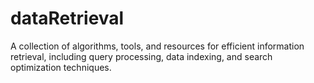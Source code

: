 # dataRetrieval
A collection of algorithms, tools, and resources for efficient information retrieval, including query processing, data indexing, and search optimization techniques.
